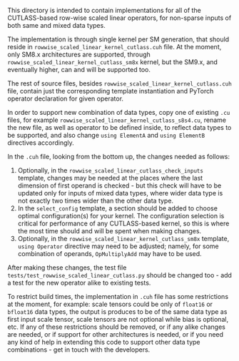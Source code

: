 This directory is intended to contain implementations for all of the
CUTLASS-based row-wise scaled linear operators, for non-sparse inputs
of both same and mixed data types.

The implementation is through single kernel per SM generation, that
should reside in `rowwise_scaled_linear_kernel_cutlass.cuh` file.  At
the moment, only SM8.x architectures are supported, through
`rowwise_scaled_linear_kernel_cutlass_sm8x` kernel, but the SM9.x, and
eventually higher, can and will be supported too.

The rest of source files, besides
`rowwise_scaled_linear_kernel_cutlass.cuh` file, contain just the
corresponding template instantiation and PyTorch operator declaration
for given operator.

In order to support new combination of data types, copy one of
existing `.cu` files, for example
`rowwise_scaled_linear_kernel_cutlass_s8s4.cu`, rename the new file,
as well as operator to be defined inside, to reflect data types to be
supported, and also change `using ElementA` and `using ElementB`
directives accordingly.

In the `.cuh` file, looking from the bottom up, the changes needed as
follows:

1. Optionally, in the `rowwise_scaled_linear_cutlass_check_inputs`
template, changes may be needed at the places where the last dimension
of first operand is checked - but this check will have to be updated
only for inputs of mixed data types, where wider data type is not
exactly two times wider than the other data type.
2. In the `select_config` template, a section should be added to
choose optimal configuration(s) for your kernel.  The configuration
selection is critical for performance of any CUTLASS-based kernel, so
this is where the most time should and will be spent when making
changes.
3. Optionally, in the `rowwise_scaled_linear_kernel_cutlass_sm8x`
template, `using Operator` directive may need to be adjusted; namely,
for some combination of operands, `OpMultiplyAdd` may have to be used.

After making these changes, the test file
`tests/test_rowwise_scaled_linear_cutlass.py` should be changed too -
add a test for the new operator alike to existing tests.

To restrict build times, the implementation in `.cuh` file has some
restrictions at the moment, for example: scale tensors could be only
of `float16` or `bfloat16` data types, the output is produces to be of
the same data type as first input scale tensor, scale tensors are not
optional while bias is optional, etc.  If any of these restrictions
should be removed, or if any alike changes are needed, or if support
for other architectures is needed, or if you need any kind of help in
extending this code to support other data type combinations - get in
touch with the developers.
